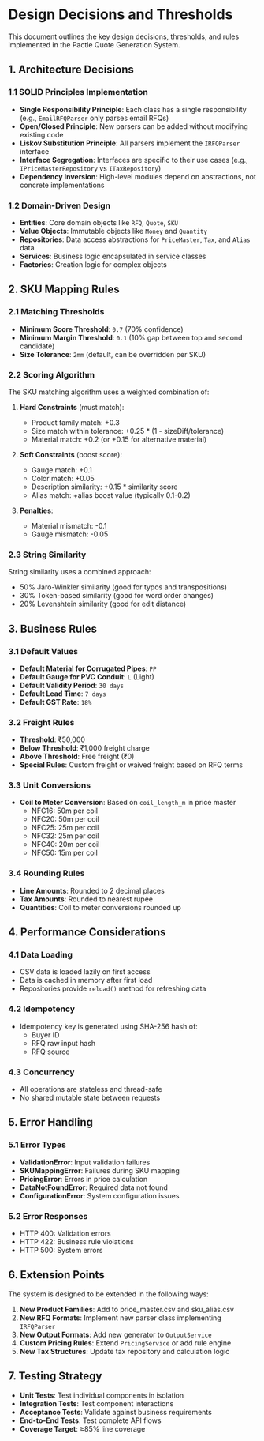 # Design Decisions and Thresholds

This document outlines the key design decisions, thresholds, and rules implemented in the Pactle Quote Generation System.

## 1. Architecture Decisions

### 1.1 SOLID Principles Implementation

- **Single Responsibility Principle**: Each class has a single responsibility (e.g., `EmailRFQParser` only parses email RFQs)
- **Open/Closed Principle**: New parsers can be added without modifying existing code
- **Liskov Substitution Principle**: All parsers implement the `IRFQParser` interface
- **Interface Segregation**: Interfaces are specific to their use cases (e.g., `IPriceMasterRepository` vs `ITaxRepository`)
- **Dependency Inversion**: High-level modules depend on abstractions, not concrete implementations

### 1.2 Domain-Driven Design

- **Entities**: Core domain objects like `RFQ`, `Quote`, `SKU`
- **Value Objects**: Immutable objects like `Money` and `Quantity`
- **Repositories**: Data access abstractions for `PriceMaster`, `Tax`, and `Alias` data
- **Services**: Business logic encapsulated in service classes
- **Factories**: Creation logic for complex objects

## 2. SKU Mapping Rules

### 2.1 Matching Thresholds

- **Minimum Score Threshold**: `0.7` (70% confidence)
- **Minimum Margin Threshold**: `0.1` (10% gap between top and second candidate)
- **Size Tolerance**: `2mm` (default, can be overridden per SKU)

### 2.2 Scoring Algorithm

The SKU matching algorithm uses a weighted combination of:

1. **Hard Constraints** (must match):
   - Product family match: +0.3
   - Size match within tolerance: +0.25 * (1 - sizeDiff/tolerance)
   - Material match: +0.2 (or +0.15 for alternative material)

2. **Soft Constraints** (boost score):
   - Gauge match: +0.1
   - Color match: +0.05
   - Description similarity: +0.15 * similarity score
   - Alias match: +alias boost value (typically 0.1-0.2)

3. **Penalties**:
   - Material mismatch: -0.1
   - Gauge mismatch: -0.05

### 2.3 String Similarity

String similarity uses a combined approach:
- 50% Jaro-Winkler similarity (good for typos and transpositions)
- 30% Token-based similarity (good for word order changes)
- 20% Levenshtein similarity (good for edit distance)

## 3. Business Rules

### 3.1 Default Values

- **Default Material for Corrugated Pipes**: `PP`
- **Default Gauge for PVC Conduit**: `L` (Light)
- **Default Validity Period**: `30 days`
- **Default Lead Time**: `7 days`
- **Default GST Rate**: `18%`

### 3.2 Freight Rules

- **Threshold**: ₹50,000
- **Below Threshold**: ₹1,000 freight charge
- **Above Threshold**: Free freight (₹0)
- **Special Rules**: Custom freight or waived freight based on RFQ terms

### 3.3 Unit Conversions

- **Coil to Meter Conversion**: Based on `coil_length_m` in price master
  - NFC16: 50m per coil
  - NFC20: 50m per coil
  - NFC25: 25m per coil
  - NFC32: 25m per coil
  - NFC40: 20m per coil
  - NFC50: 15m per coil

### 3.4 Rounding Rules

- **Line Amounts**: Rounded to 2 decimal places
- **Tax Amounts**: Rounded to nearest rupee
- **Quantities**: Coil to meter conversions rounded up

## 4. Performance Considerations

### 4.1 Data Loading

- CSV data is loaded lazily on first access
- Data is cached in memory after first load
- Repositories provide `reload()` method for refreshing data

### 4.2 Idempotency

- Idempotency key is generated using SHA-256 hash of:
  - Buyer ID
  - RFQ raw input hash
  - RFQ source

### 4.3 Concurrency

- All operations are stateless and thread-safe
- No shared mutable state between requests

## 5. Error Handling

### 5.1 Error Types

- **ValidationError**: Input validation failures
- **SKUMappingError**: Failures during SKU mapping
- **PricingError**: Errors in price calculation
- **DataNotFoundError**: Required data not found
- **ConfigurationError**: System configuration issues

### 5.2 Error Responses

- HTTP 400: Validation errors
- HTTP 422: Business rule violations
- HTTP 500: System errors

## 6. Extension Points

The system is designed to be extended in the following ways:

1. **New Product Families**: Add to price_master.csv and sku_alias.csv
2. **New RFQ Formats**: Implement new parser class implementing `IRFQParser`
3. **New Output Formats**: Add new generator to `OutputService`
4. **Custom Pricing Rules**: Extend `PricingService` or add rule engine
5. **New Tax Structures**: Update tax repository and calculation logic

## 7. Testing Strategy

- **Unit Tests**: Test individual components in isolation
- **Integration Tests**: Test component interactions
- **Acceptance Tests**: Validate against business requirements
- **End-to-End Tests**: Test complete API flows
- **Coverage Target**: ≥85% line coverage
